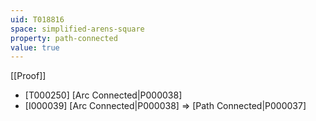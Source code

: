 ```yaml
---
uid: T018816
space: simplified-arens-square
property: path-connected
value: true
---
```

[[Proof]]

* [T000250] [Arc Connected|P000038]
* [I000039] [Arc Connected|P000038] => [Path Connected|P000037]

